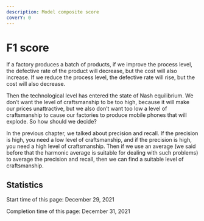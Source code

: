 ```yaml
---
description: Model composite score
coverY: 0
---
```


# F1 score

If a factory produces a batch of products, if we improve the process level, the defective rate of the product will decrease, but the cost will also increase. If we reduce the process level, the defective rate will rise, but the cost will also decrease.

Then the technological level has entered the state of Nash equilibrium. We don’t want the level of craftsmanship to be too high, because it will make our prices unattractive, but we also don’t want too low a level of craftsmanship to cause our factories to produce mobile phones that will explode. So how should we decide?

In the previous chapter, we talked about precision and recall. If the precision is high, you need a low level of craftsmanship, and if the precision is high, you need a high level of craftsmanship. Then if we use an average (we said before that the harmonic average is suitable for dealing with such problems) to average the precision and recall, then we can find a suitable level of craftsmanship.

















## Statistics

Start time of this page: December 29, 2021

Completion time of this page: December 31, 2021
